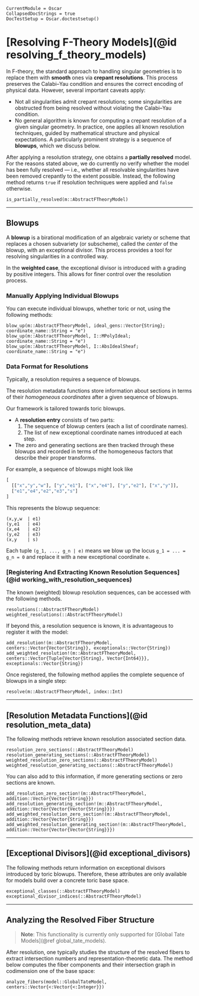 ```@meta
CurrentModule = Oscar
CollapsedDocStrings = true
DocTestSetup = Oscar.doctestsetup()
```

# [Resolving F-Theory Models](@id resolving_f_theory_models)

In F-theory, the standard approach to handling singular geometries is to replace them with **smooth** ones
via **crepant resolutions**. This process preserves the Calabi–Yau condition and ensures the correct encoding
of physical data. However, several important caveats apply:

- Not all singularities admit crepant resolutions; some singularities are obstructed from being resolved without violating the Calabi–Yau condition.
- No general algorithm is known for computing a crepant resolution of a given singular geometry. In practice, one applies all known resolution techniques, guided by mathematical structure and physical expectations. A particularly prominent strategy is a sequence of **blowups**, which we discuss below.

After applying a resolution strategy, one obtains a **partially resolved** model. For the reasons stated above,
we do currently no verify whether the model has been fully resolved — i.e., whether all resolvable singularities
have been removed crepantly to the extent possible. Instead, the following method returns `true` if resolution
techniques were applied and `false` otherwise.

```@docs
is_partially_resolved(m::AbstractFTheoryModel)
```

---

## Blowups

A **blowup** is a birational modification of an algebraic variety or scheme that replaces a chosen subvariety (or subscheme), called
the *center* of the blowup, with an exceptional divisor. This process provides a tool for resolving singularities in a controlled way.

In the **weighted case**, the exceptional divisor is introduced with a grading by positive integers. This allows for finer control
over the resolution process.

### Manually Applying Individual Blowups

You can execute individual blowups, whether toric or not, using the following methods:

```@docs
blow_up(m::AbstractFTheoryModel, ideal_gens::Vector{String}; coordinate_name::String = "e")
blow_up(m::AbstractFTheoryModel, I::MPolyIdeal; coordinate_name::String = "e")
blow_up(m::AbstractFTheoryModel, I::AbsIdealSheaf; coordinate_name::String = "e")
```

### Data Format for Resolutions

Typically, a resolution requires a sequence of blowups.

The resolution metadata functions store information about sections in terms of their *homogeneous coordinates* after a given sequence of blowups.  

Our framework is tailored towards toric blowups.

- A **resolution entry** consists of two parts:
  1. The sequence of blowup centers (each a list of coordinate names).
  2. The list of new exceptional coordinate names introduced at each step.
- The zero and generating sections are then tracked through these blowups and recorded in terms of the homogeneous factors that describe their proper transforms.

For example, a sequence of blowups might look like

```julia
[
  [["x","y","w"], ["y","e1"], ["x","e4"], ["y","e2"], ["x","y"]],
  ["e1","e4","e2","e3","s"]
]
```

This represents the blowup sequence:

```text
(x,y,w  | e1)
(y,e1   | e4)
(x,e4   | e2)
(y,e2   | e3)
(x,y    | s)
```

Each tuple ``(g_1, ..., g_n | e)`` means we blow up the locus ``g_1 = ... = g_n = 0`` and replace it with a new exceptional coordinate ``e``.

### [Registering And Extracting Known Resolution Sequences](@id working_with_resolution_sequences)

The known (weighted) blowup resolution sequences, can be accessed with the following methods.

```@docs
resolutions(::AbstractFTheoryModel)
weighted_resolutions(::AbstractFTheoryModel)
```

If beyond this, a resolution sequence is known, it is advantageous to register it with the model:

```@docs
add_resolution!(m::AbstractFTheoryModel, centers::Vector{Vector{String}}, exceptionals::Vector{String})
add_weighted_resolution!(m::AbstractFTheoryModel, centers::Vector{Tuple{Vector{String}, Vector{Int64}}}, exceptionals::Vector{String})
```

Once registered, the following method applies the complete sequence of blowups in a single step:

```@docs
resolve(m::AbstractFTheoryModel, index::Int)
```

---

## [Resolution Metadata Functions](@id resolution_meta_data)

The following methods retrieve known resolution associated section data.

```@docs
resolution_zero_sections(::AbstractFTheoryModel)
resolution_generating_sections(::AbstractFTheoryModel)
weighted_resolution_zero_sections(::AbstractFTheoryModel)
weighted_resolution_generating_sections(::AbstractFTheoryModel)
```

You can also add to this information, if more generating sections or zero sections are known.

```@docs
add_resolution_zero_section!(m::AbstractFTheoryModel, addition::Vector{Vector{String}})
add_resolution_generating_section!(m::AbstractFTheoryModel, addition::Vector{Vector{Vector{String}}})
add_weighted_resolution_zero_section!(m::AbstractFTheoryModel, addition::Vector{Vector{String}})
add_weighted_resolution_generating_section!(m::AbstractFTheoryModel, addition::Vector{Vector{Vector{String}}})
```

---

## [Exceptional Divisors](@id exceptional_divisors)

The following methods return information on exceptional divisors introduced by toric blowups.
Therefore, these attributes are only available for models build over a concrete toric base space.

```@docs
exceptional_classes(::AbstractFTheoryModel)
exceptional_divisor_indices(::AbstractFTheoryModel)
```

---

## Analyzing the Resolved Fiber Structure

> **Note**: This functionality is currently only supported for [Global Tate Models](@ref global_tate_models).

After resolution, one typically studies the structure of the resolved fibers to extract intersection numbers
and representation-theoretic data. The method below computes the fiber components and their intersection graph
in codimension one of the base space:

```@docs
analyze_fibers(model::GlobalTateModel, centers::Vector{<:Vector{<:Integer}})
```

